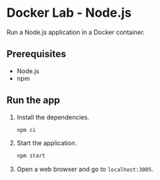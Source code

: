 # Docker Lab - Node.js

Run a Node.js application in a Docker container.

## Prerequisites
- Node.js
- npm

## Run the app

1. Install the dependencies.
   ```sh
   npm ci
   ```
1. Start the application.
   ```sh
   npm start
   ```
1. Open a web browser and go to `localhost:3005`.